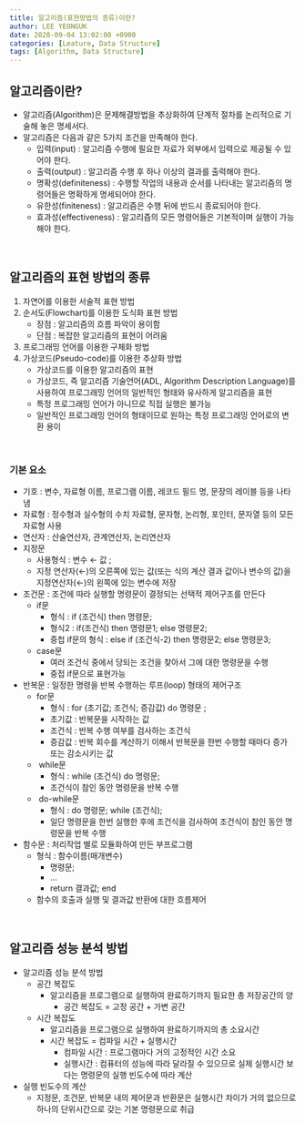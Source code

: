 ```yaml
---
title: 알고리즘(표현방법의 종류)이란?
author: LEE YEONGUK
date: 2020-09-04 13:02:00 +0900
categories: [Leature, Data Structure]
tags: [Algorithm, Data Structure]
---
```


##  알고리즘이란?

  - 알고리즘(Algorithm)은 문제해결방법을 추상화하여 단계적 절차를 논리적으로 기술해 놓은 명세서다.
  - 알고리즘은 다음과 같은 5가지 조건을 만족해야 한다.
    - 입력(input) : 알고리즘 수행에 필요한 자료가 외부에서 입력으로 제공될 수 있어야 한다.
    -   출력(output) : 알고리즘 수행 후 하나 이상의 결과를 출력해야 한다.
    -   명확성(definiteness) : 수행할 작업의 내용과 순서를 나타내는 알고리즘의 명령어들은 명확하게 명세되어야 한다.
    -   유한성(finiteness) : 알고리즘은 수행 뒤에 반드시 종료되어야 한다.
    -   효과성(effectiveness) : 알고리즘의 모든 명령어들은 기본적이며 실행이 가능해야 한다.  

<br/>

## 알고리즘의 표현 방법의 종류
    
1. 자연어를 이용한 서술적 표현 방법
2.  순서도(Flowchart)를 이용한 도식화 표현 방법
    -   장점 : 알고리즘의 흐름 파악이 용이함
    -   단점 : 복잡한 알고리즘의 표현이 어려움
3.  프로그래밍 언어를 이용한 구체화 방법
4.  가상코드(Pseudo-code)를 이용한 추상화 방법
    -   가상코드를 이용한 알고리즘의 표현
    -   가상코드, 즉 알고리즘 기술언어(ADL, Algorithm Description Language)를 사용하여 프로그래밍 언어의 일반적인 형태와 유사하게 알고리즘을 표현
    -   특정 프로그래밍 언어가 아니므로 직접 실행은 불가능
    -   일반적인 프로그래밍 언어의 형태이므로 원하는 특정 프로그래밍 언어로의 변환 용이

<br/>

### 기본 요소

-   기호 : 변수, 자료형 이름, 프로그램 이름, 레코드 필드 명, 문장의 레이블 등을 나타냄
-   자료형 : 정수형과 실수형의 수치 자료형, 문자형, 논리형, 포인터, 문자열 등의 모든 자료형 사용
-   연산자 : 산술연산자, 관계연산자, 논리연산자
-   지정문
    -   사용형식 : 변수 ← 값 ;
    -   지정 연산자(←)의 오른쪽에 있는 값(또는 식의 계산 결과 값이나 변수의 값)을 지정연산자(←)의 왼쪽에 있는 변수에 저장
-   조건문 : 조건에 따라 실행할 명령문이 결정되는 선택적 제어구조를 만든다
    -   if문
        -   형식 : if (조건식) then 명령문;
        -   형식2 : if(조건식) then 명령문1; else 명령문2;
        -   중첩 if문의 형식 : else if (조건식-2) then 명령문2; else 명령문3;
    -   case문
         -   여러 조건식 중에서 당되는 조건을 찾아서 그에 대한 명령문을 수행
         -   중접 if문으로 표현가능
-   반복문 : 일정한 명령을 반복 수행하는 루프(loop) 형태의 제어구조
    -   for문
        -   형식 : for (초기값; 조건식; 증감값) do 명령문 ;
        -   초기값 : 반복문을 시작하는 값
        -   조건식 : 반복 수행 여부를 검사하는 조건식
        -   증감값 : 반복 회수를 계산하기 이해서 반복문을 한번 수행할 때마다 증가 또는 감소시키는 값
    -    while문
        -   형식 : while (조건식) do 명령문;
        -   조건식이 참인 동안 명령문을 반복 수행
    -    do-while문
        -   형식 : do 명령문; while (조건식);
        -   일단 명령문을 한번 실행한 후에 조건식을 검사하여 조건식이 참인 동안 명령문을 반복 수행
- 함수문 : 처리작업 별로 모듈화하여 만든 부프로그램
    -   형식 : 함수이름(매개변수)  
        -   명령문;
        -   …
        -   return 결과값; end
    - 함수의 호출과 실행 및 결과값 반환에 대한 흐름제어

<br/>

## 알고리즘 성능 분석 방법

- 알고리즘 성능 분석 방법
    - 공간 복잡도
        - 알고리즘을 프로그램으로 실행하여 완료하기까지 필요한 총 저장공간의 양
            - 공간 복잡도 = 고정 공간 + 가변 공간
    - 시간 복잡도
        - 알고리즘을 프로그램으로 실행하여 완료하기까지의 총 소요시간
        - 시간 복잡도 = 컴파일 시간 + 실행시간
            - 컴파일 시간 : 프로그램마다 거의 고정적인 시간 소요
            - 실행시간 : 컴퓨터의 성능에 따라 달라질 수 있으므로 실제 실행시간 보다는 명령문의 실행 빈도수에 따라 계산
- 실행 빈도수의 계산
    - 지정문, 조건문, 반복문 내의 제어문과 반환문은 실행시간 차이가 거의 없으므로 하나의 단위시간으로 갖는 기본 명령문으로 취급